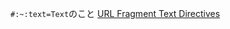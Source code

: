 
`#:~:text=Text`のこと
[URL Fragment Text Directives](https://wicg.github.io/scroll-to-text-fragment/)


